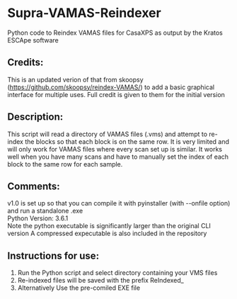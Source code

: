 # Supra-VAMAS-Reindexer
Python code to Reindex VAMAS files for CasaXPS as output by the Kratos ESCApe software

## Credits:
This is an updated verion of that from skoopsy (https://github.com/skoopsy/reindex-VAMAS/) to add a basic graphical interface for multiple uses.
Full credit is given to them for the initial version

## Description:
   This script will read a directory of VAMAS files (.vms) and attempt to re-index the blocks so that each block
   is on the same row. It is very limited and will only work for VAMAS files where every scan set up is similar.
   It works well when you have many scans and have to manually set the index of each block to the same row for each sample.
   
## Comments:
  v1.0 is set up so that you can compile it with pyinstaller (with --onfile option) and run a standalone .exe <br />
  Python Version: 3.6.1<br />
  Note the python executable is significantly larger than the original CLI version
  A compressed expecutable is also included in the repository

  
## Instructions for use:
  1. Run the Python script and select directory containing your VMS files
  2. Re-indexed files will be saved with the prefix ReIndexed_
  3. Alternatively Use the pre-comiled EXE file
